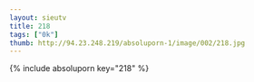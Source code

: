 ```yaml
--- 
layout: sieutv
title: 218
tags: ["0k"]
thumb: http://94.23.248.219/absoluporn-1/image/002/218.jpg
---
```

{% include absoluporn key="218" %} 
